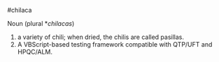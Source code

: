 #chilaca

Noun (plural **chilacas*) 

1. a variety of chili; when dried, the chilis are called pasillas.
2. A VBScript-based testing framework compatible with QTP/UFT and HPQC/ALM.
